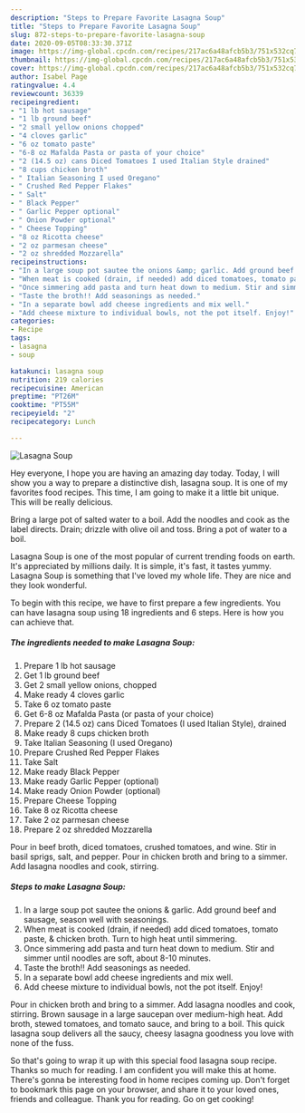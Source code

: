 ```yaml
---
description: "Steps to Prepare Favorite Lasagna Soup"
title: "Steps to Prepare Favorite Lasagna Soup"
slug: 872-steps-to-prepare-favorite-lasagna-soup
date: 2020-09-05T08:33:30.371Z
image: https://img-global.cpcdn.com/recipes/217ac6a48afcb5b3/751x532cq70/lasagna-soup-recipe-main-photo.jpg
thumbnail: https://img-global.cpcdn.com/recipes/217ac6a48afcb5b3/751x532cq70/lasagna-soup-recipe-main-photo.jpg
cover: https://img-global.cpcdn.com/recipes/217ac6a48afcb5b3/751x532cq70/lasagna-soup-recipe-main-photo.jpg
author: Isabel Page
ratingvalue: 4.4
reviewcount: 36339
recipeingredient:
- "1 lb hot sausage"
- "1 lb ground beef"
- "2 small yellow onions chopped"
- "4 cloves garlic"
- "6 oz tomato paste"
- "6-8 oz Mafalda Pasta or pasta of your choice"
- "2 (14.5 oz) cans Diced Tomatoes I used Italian Style drained"
- "8 cups chicken broth"
- " Italian Seasoning I used Oregano"
- " Crushed Red Pepper Flakes"
- " Salt"
- " Black Pepper"
- " Garlic Pepper optional"
- " Onion Powder optional"
- " Cheese Topping"
- "8 oz Ricotta cheese"
- "2 oz parmesan cheese"
- "2 oz shredded Mozzarella"
recipeinstructions:
- "In a large soup pot sautee the onions &amp; garlic. Add ground beef and sausage, season well with seasonings."
- "When meat is cooked (drain, if needed) add diced tomatoes, tomato paste, &amp; chicken broth. Turn to high heat until simmering."
- "Once simmering add pasta and turn heat down to medium. Stir and simmer until noodles are soft, about 8-10 minutes."
- "Taste the broth!! Add seasonings as needed."
- "In a separate bowl add cheese ingredients and mix well."
- "Add cheese mixture to individual bowls, not the pot itself. Enjoy!"
categories:
- Recipe
tags:
- lasagna
- soup

katakunci: lasagna soup 
nutrition: 219 calories
recipecuisine: American
preptime: "PT26M"
cooktime: "PT55M"
recipeyield: "2"
recipecategory: Lunch

---
```



![Lasagna Soup](https://img-global.cpcdn.com/recipes/217ac6a48afcb5b3/751x532cq70/lasagna-soup-recipe-main-photo.jpg)

Hey everyone, I hope you are having an amazing day today. Today, I will show you a way to prepare a distinctive dish, lasagna soup. It is one of my favorites food recipes. This time, I am going to make it a little bit unique. This will be really delicious.

Bring a large pot of salted water to a boil. Add the noodles and cook as the label directs. Drain; drizzle with olive oil and toss. Bring a pot of water to a boil.

Lasagna Soup is one of the most popular of current trending foods on earth. It's appreciated by millions daily. It is simple, it's fast, it tastes yummy. Lasagna Soup is something that I've loved my whole life. They are nice and they look wonderful.


To begin with this recipe, we have to first prepare a few ingredients. You can have lasagna soup using 18 ingredients and 6 steps. Here is how you can achieve that.

<!--inarticleads1-->

##### The ingredients needed to make Lasagna Soup:

1. Prepare 1 lb hot sausage
1. Get 1 lb ground beef
1. Get 2 small yellow onions, chopped
1. Make ready 4 cloves garlic
1. Take 6 oz tomato paste
1. Get 6-8 oz Mafalda Pasta (or pasta of your choice)
1. Prepare 2 (14.5 oz) cans Diced Tomatoes (I used Italian Style), drained
1. Make ready 8 cups chicken broth
1. Take  Italian Seasoning (I used Oregano)
1. Prepare  Crushed Red Pepper Flakes
1. Take  Salt
1. Make ready  Black Pepper
1. Make ready  Garlic Pepper (optional)
1. Make ready  Onion Powder (optional)
1. Prepare  Cheese Topping
1. Take 8 oz Ricotta cheese
1. Take 2 oz parmesan cheese
1. Prepare 2 oz shredded Mozzarella


Pour in beef broth, diced tomatoes, crushed tomatoes, and wine. Stir in basil sprigs, salt, and pepper. Pour in chicken broth and bring to a simmer. Add lasagna noodles and cook, stirring. 

<!--inarticleads2-->

##### Steps to make Lasagna Soup:

1. In a large soup pot sautee the onions &amp; garlic. Add ground beef and sausage, season well with seasonings.
1. When meat is cooked (drain, if needed) add diced tomatoes, tomato paste, &amp; chicken broth. Turn to high heat until simmering.
1. Once simmering add pasta and turn heat down to medium. Stir and simmer until noodles are soft, about 8-10 minutes.
1. Taste the broth!! Add seasonings as needed.
1. In a separate bowl add cheese ingredients and mix well.
1. Add cheese mixture to individual bowls, not the pot itself. Enjoy!


Pour in chicken broth and bring to a simmer. Add lasagna noodles and cook, stirring. Brown sausage in a large saucepan over medium-high heat. Add broth, stewed tomatoes, and tomato sauce, and bring to a boil. This quick lasagna soup delivers all the saucy, cheesy lasagna goodness you love with none of the fuss. 

So that's going to wrap it up with this special food lasagna soup recipe. Thanks so much for reading. I am confident you will make this at home. There's gonna be interesting food in home recipes coming up. Don't forget to bookmark this page on your browser, and share it to your loved ones, friends and colleague. Thank you for reading. Go on get cooking!
